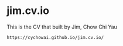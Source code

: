 # jim.cv.io
This is the CV that built by Jim, Chow Chi Yau

```
https://cychowai.github.io/jim.cv.io/
```
